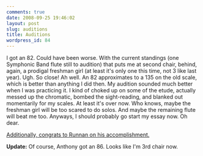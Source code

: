 ```yaml
---
comments: true
date: 2008-09-25 19:46:02
layout: post
slug: auditions
title: Auditions
wordpress_id: 84
---
```


I got an 82. Could have been worse. With the current standings (one Symphonic Band flute still to audition) that puts me at second chair, behind, again, a prodigal freshman girl (at least it's only one this time, not 3 like last year). Ugh. So close! Ah well. An 82 approximates to a 135 on the old scale, which is better than anything I did then. My audition sounded much better when I was practicing it. I kind of choked up on some of the etude, actually messed up the chromatic, bombed the sight-reading, and blanked out momentarily for my scales. At least it's over now. Who knows, maybe the freshman girl will be too scared to do solos. And maybe the remaining flute will beat me too. Anyways, I should probably go start my essay now. Oh dear.


[Additionally, congrats to Runnan on his accomplishment.](http://ponspk.blogspot.com/2008/09/happiness-and-procrastination-for.html)

**Update:** Of course, Anthony got an 86. Looks like I'm 3rd chair now.
